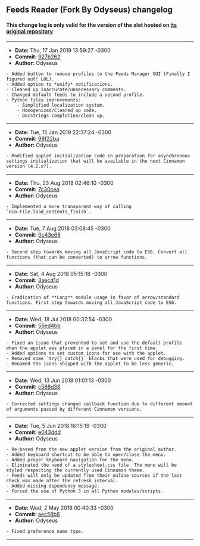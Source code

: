 ## Feeds Reader (Fork By Odyseus) changelog

#### This change log is only valid for the version of the xlet hosted on [its original repository](https://gitlab.com/Odyseus/CinnamonTools)

***

- **Date:** Thu, 17 Jan 2019 13:59:27 -0300
- **Commit:** [927b262](https://gitlab.com/Odyseus/CinnamonTools/commit/927b262)
- **Author:** Odyseus

```
- Added button to remove profiles to the Feeds Manager GUI (Finally I figured out! LOL).
- Added option to *unify* notifications.
- Cleaned up inaccurate/unnecessary comments.
- Changed default feeds to include a second profile.
- Python files improvements:
    - Simplified localization system.
    - Homogenized/Cleaned up code.
    - Docstrings completion/clean up.

```

***

- **Date:** Tue, 15 Jan 2019 22:37:24 -0300
- **Commit:** [99f22ba](https://gitlab.com/Odyseus/CinnamonTools/commit/99f22ba)
- **Author:** Odyseus

```
- Modified applet initialization code in preparation for asynchronous settings initialization that will be available in the next Cinnamon version (4.2.x?).

```

***

- **Date:** Thu, 23 Aug 2018 02:46:10 -0300
- **Commit:** [7c30cea](https://gitlab.com/Odyseus/CinnamonTools/commit/7c30cea)
- **Author:** Odyseus

```
- Implemented a more transparent way of calling `Gio.File.load_contents_finish`.

```

***

- **Date:** Tue, 7 Aug 2018 03:08:45 -0300
- **Commit:** [0c43e68](https://gitlab.com/Odyseus/CinnamonTools/commit/0c43e68)
- **Author:** Odyseus

```
- Second step towards moving all JavaScript code to ES6. Convert all functions (that can be converted) to arrow functions.

```

***

- **Date:** Sat, 4 Aug 2018 05:15:18 -0300
- **Commit:** [3aecd1d](https://gitlab.com/Odyseus/CinnamonTools/commit/3aecd1d)
- **Author:** Odyseus

```
- Eradication of **Lang** module usage in favor of arrow/standard functions. First step towards moving all JavaScript code to ES6.

```

***

- **Date:** Wed, 18 Jul 2018 00:37:54 -0300
- **Commit:** [56ed4bb](https://gitlab.com/Odyseus/CinnamonTools/commit/56ed4bb)
- **Author:** Odyseus

```
- Fixed an issue that prevented to set and use the default profile when the applet was placed in a panel for the first time.
- Added options to set custom icons for use with the applet.
- Removed some `try{} catch{}` blocks that were used for debugging.
- Renamed the icons shipped with the applet to be less generic.

```

***

- **Date:** Wed, 13 Jun 2018 01:01:13 -0300
- **Commit:** [c586d38](https://gitlab.com/Odyseus/CinnamonTools/commit/c586d38)
- **Author:** Odyseus

```
- Corrected settings changed callback function due to different amount of arguments passed by different Cinnamon versions.

```

***

- **Date:** Tue, 5 Jun 2018 16:15:19 -0300
- **Commit:** [e043ddd](https://gitlab.com/Odyseus/CinnamonTools/commit/e043ddd)
- **Author:** Odyseus

```
- Re-based from the new applet version from the original author.
- Added keyboard shortcut to be able to open/close the menu.
- Added proper keyboard navigation for the menu.
- Eliminated the need of a stylesheet.css file. The menu will be styled respecting the currently used Cinnamon theme.
- Feeds will only be updated from their online sources if the last check was made after the refresh interval.
- Added missing dependency message.
- Forced the use of Python 3 in all Python modules/scripts.

```

***

- **Date:** Wed, 2 May 2018 00:40:33 -0300
- **Commit:** [aec58b6](https://gitlab.com/Odyseus/CinnamonTools/commit/aec58b6)
- **Author:** Odyseus

```
- Fixed preference name type.

```

***
